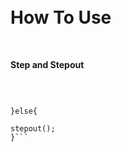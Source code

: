 <div style="overflow-x: auto; white-space: pre-wrap;">

# How To Use

**Step and Stepout**
```if(step(var1 == 5){

}else{

stepout();
}```
